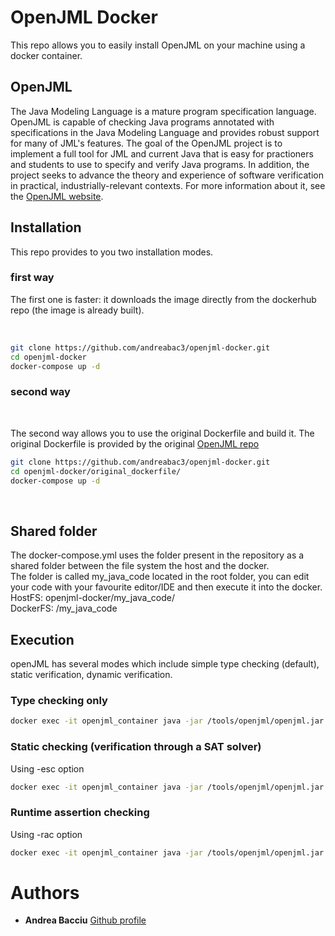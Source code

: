 # OpenJML Docker
This repo allows you to easily install OpenJML on your machine using a docker container.

## OpenJML

The Java Modeling Language is a mature program specification language.
OpenJML is capable of checking Java programs annotated with specifications in the Java Modeling Language and provides robust support for many of JML's features.
The goal of the OpenJML project is to implement a full tool for JML and current Java that is easy for practioners and students to use to specify and verify Java programs. In addition, the project seeks to advance the theory and experience of software verification in practical, industrially-relevant contexts.
For more information about it, see the [OpenJML website](https://www.openjml.org/).

## Installation

This repo provides to you two installation modes.

### first way
The first one is faster: it downloads the image directly from the dockerhub repo (the image is already built).

<br>

```sh
git clone https://github.com/andreabac3/openjml-docker.git
cd openjml-docker
docker-compose up -d

```
### second way
<br>

The second way allows you to use the original Dockerfile and build it.
The original Dockerfile is provided by the original [OpenJML repo](https://github.com/OpenJML/tryopenjml/blob/master/tools/Dockerfile) <br>
```sh
git clone https://github.com/andreabac3/openjml-docker.git
cd openjml-docker/original_dockerfile/
docker-compose up -d

```
<br>

## Shared folder

The docker-compose.yml uses the folder present in the repository as a shared folder between the file system the host and the docker. <br>
The folder is called my_java_code located in the root folder, you can edit your code with your favourite editor/IDE and then execute it into the docker. <br>
HostFS:  openjml-docker/my_java_code/ <br>
DockerFS: /my_java_code <br>

## Execution

openJML has several modes which include simple type checking (default), static verification, dynamic verification.

### Type checking only

```sh
docker exec -it openjml_container java -jar /tools/openjml/openjml.jar my_java_code/file.java
```

### Static checking (verification through a SAT solver) 
Using -esc option
```sh
docker exec -it openjml_container java -jar /tools/openjml/openjml.jar -esc my_java_code/file.java
```
### Runtime assertion checking
Using -rac option
```sh
docker exec -it openjml_container java -jar /tools/openjml/openjml.jar -rac my_java_code/file.java
```

# Authors

* **Andrea Bacciu**  [Github profile](https://github.com/andreabac3)

